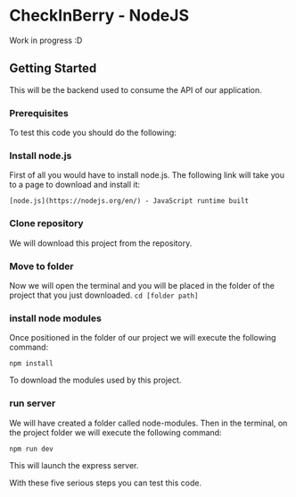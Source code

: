 # CheckInBerry - NodeJS

Work in progress :D

## Getting Started

This will be the backend used to consume the API of our application.

### Prerequisites

To test this code you should do the following:

### Install node.js

First of all you would have to install node.js. The following link will take you to a page to download and install it:

	[node.js](https://nodejs.org/en/) - JavaScript runtime built
	
### Clone repository
	
We will download this project from the repository.

### Move to folder

Now we will open the terminal and you will be placed in the folder of the project that you just downloaded.
	```
	cd [folder path]
	```
### install node modules

Once positioned in the folder of our project we will execute the following command:

	
	npm install
	
	
To download the modules used by this project.
   
### run server
   
We will have created a folder called node-modules. Then in the terminal, on the project folder we will execute the following command:

	
	npm run dev
	
	
This will launch the express server.
   
With these five serious steps you can test this code.